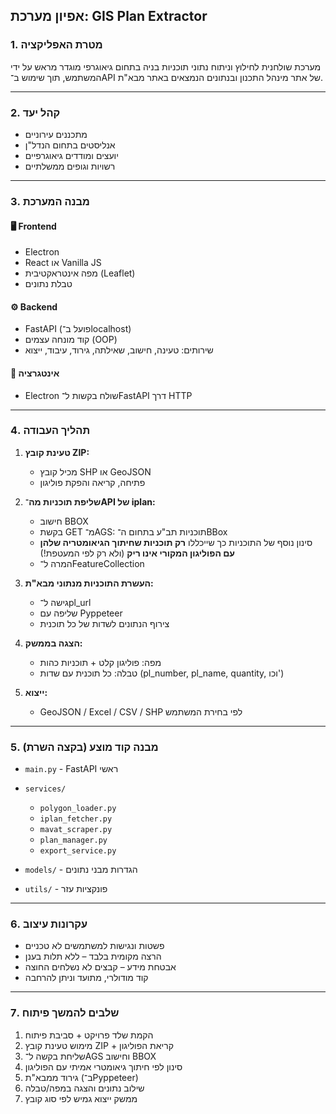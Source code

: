 ## אפיון מערכת: GIS Plan Extractor

### 1. מטרת האפליקציה

מערכת שולחנית לחילוץ וניתוח נתוני תוכניות בניה בתחום גיאוגרפי מוגדר מראש על ידי המשתמש, תוך שימוש ב־API של אתר מינהל התכנון ובנתונים הנמצאים באתר מבא"ת.

---

### 2. קהל יעד

- מתכננים עירוניים
- אנליסטים בתחום הנדל"ן
- יועצים ומודדים גיאוגרפיים
- רשויות וגופים ממשלתיים

---

### 3. מבנה המערכת

#### 🖥️ Frontend

- Electron
- React או Vanilla JS
- מפה אינטראקטיבית (Leaflet)
- טבלת נתונים

#### ⚙️ Backend

- FastAPI (פועל ב־localhost)
- קוד מונחה עצמים (OOP)
- שירותים: טעינה, חישוב, שאילתה, גירוד, עיבוד, ייצוא

#### 🔌 אינטגרציה

- Electron שולח בקשות ל־FastAPI דרך HTTP

---

### 4. תהליך העבודה

1. **טעינת קובץ ZIP:**

   - מכיל קובץ SHP או GeoJSON
   - פתיחה, קריאה והפקת פוליגון

2. **שליפת תוכניות מה־API של iplan:**

   - חישוב BBOX
   - בקשת GET מ־AGS: תוכניות תב"ע בתחום ה־BBox
   - סינון נוסף של התוכניות כך שייכללו **רק תוכניות שחיתוך הגיאומטריה שלהן עם הפוליגון המקורי אינו ריק** (ולא רק לפי המעטפת!)
   - המרה ל־FeatureCollection

3. **העשרת התוכניות מנתוני מבא"ת:**

   - גישה ל־pl_url
   - שליפה עם Pyppeteer
   - צירוף הנתונים לשדות של כל תוכנית

4. **הצגה בממשק:**

   - מפה: פוליגון קלט + תוכניות כהות
   - טבלה: כל תוכנית עם שדות (pl_number, pl_name, quantity, וכו')

5. **ייצוא:**

   - GeoJSON / Excel / CSV / SHP לפי בחירת המשתמש

---

### 5. מבנה קוד מוצע (בקצה השרת)

- `main.py` - FastAPI ראשי
- `services/`

  - `polygon_loader.py`
  - `iplan_fetcher.py`
  - `mavat_scraper.py`
  - `plan_manager.py`
  - `export_service.py`

- `models/` - הגדרות מבני נתונים
- `utils/` - פונקציות עזר

---

### 6. עקרונות עיצוב

- פשטות ונגישות למשתמשים לא טכניים
- הרצה מקומית בלבד – ללא תלות בענן
- אבטחת מידע – קבצים לא נשלחים החוצה
- קוד מודולרי, מתועד וניתן להרחבה

---

### 7. שלבים להמשך פיתוח

1. הקמת שלד פרויקט + סביבת פיתוח
2. מימוש טעינת קובץ ZIP + קריאת הפוליגון
3. שליחת בקשה ל־AGS וחישוב BBOX
4. סינון לפי חיתוך גיאומטרי אמיתי עם הפוליגון
5. גירוד ממבא"ת (ב־Pyppeteer)
6. שילוב נתונים והצגה במפה/טבלה
7. ממשק ייצוא גמיש לפי סוג קובץ
